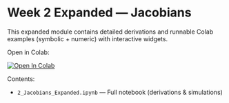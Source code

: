 # Week 2 Expanded — Jacobians

This expanded module contains detailed derivations and runnable Colab examples (symbolic + numeric) with interactive widgets.

Open in Colab:

[![Open In Colab](https://colab.research.google.com/assets/colab-badge.svg)](https://colab.research.google.com/github/Qazi-pk/Robotics-Learning-Roadmap/blob/main/2_Jacobians_Expanded.ipynb)

Contents:

- `2_Jacobians_Expanded.ipynb` — Full notebook (derivations & simulations)

